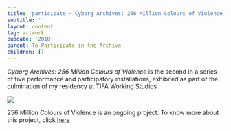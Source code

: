 ```yaml
---
title: 'participate ~ Cyborg Archives: 256 Million Colours of Violence, TIFA Working Studios, Pune'
subtitle: ''
layout: content
tag: artwork
pubdate: '2018'
parent: To Participate in the Archive
children: []
---
```

_Cyborg Archives: 256 Million Colours of Violence_ is the second in a series of five performance and participatory installations, exhibited as part of the culmination of my residency at TIFA Working Studios

![](/assets/img/ali-akbar-mehta_256-million-colours-of-violence_installation-view_tifa-working-studios-pune_2018.jpg)

256 Million Colours of Violence is an ongoing project. To know more about this project, click [here](https://aliakbarmehta.com/content/256-million-colours-of-violence)
